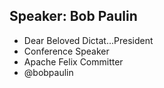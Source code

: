 ## Speaker: Bob Paulin

* Dear Beloved Dictat...President
* Conference Speaker
* Apache Felix Committer
* @bobpaulin
